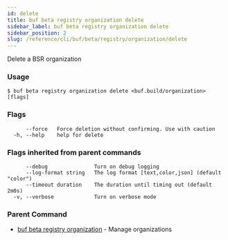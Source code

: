 ```yaml
---
id: delete
title: buf beta registry organization delete
sidebar_label: buf beta registry organization delete
sidebar_position: 2
slug: /reference/cli/buf/beta/registry/organization/delete
---
```

Delete a BSR organization

### Usage
```terminal
$ buf beta registry organization delete <buf.build/organization> [flags]
```

### Flags

```
      --force   Force deletion without confirming. Use with caution
  -h, --help    help for delete
```

### Flags inherited from parent commands

```
      --debug               Turn on debug logging
      --log-format string   The log format [text,color,json] (default "color")
      --timeout duration    The duration until timing out (default 2m0s)
  -v, --verbose             Turn on verbose mode
```

### Parent Command

* [buf beta registry organization](../organization)	 - Manage organizations
